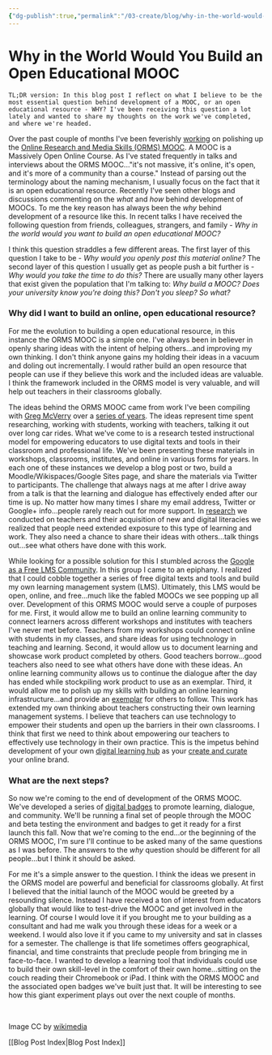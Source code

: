 ```yaml
---
{"dg-publish":true,"permalink":"/03-create/blog/why-in-the-world-would-you-build-an-open-educational-mooc/","title":"Why in the World Would You Build an Open Educational MOOC?","tags":["badges","mooc","orms"]}
---
```


# Why in the World Would You Build an Open Educational MOOC

```
TL;DR version: In this blog post I reflect on what I believe to be the most essential question behind development of a MOOC, or an open educational resource - WHY? I've been receiving this question a lot lately and wanted to share my thoughts on the work we've completed, and where we're headed.
```

Over the past couple of months I've been feverishly [working](http://wiobyrne.com/tag/orms/) on polishing up the [Online Research and Media Skills (ORMS) MOOC](https://sites.google.com/site/ormsmodel/). A MOOC is a Massively Open Online Course. As I've stated frequently in talks and interviews about the ORMS MOOC..."it's not massive, it's online, it's open, and it's more of a community than a course." Instead of parsing out the terminology about the naming mechanism, I usually focus on the fact that it is an open educational resource. Recently I've seen other blogs and discussions commenting on the _what_ and _how_ behind development of MOOCs. To me the key reason has always been the _why_ behind development of a resource like this. In recent talks I have received the following question from friends, colleagues, strangers, and family - _Why in the world would you want to build an open educational MOOC?_

I think this question straddles a few different areas. The first layer of this question I take to be - _Why would you openly post this material online?_ The second layer of this question I usually get as people push a bit further is - _Why would you take the time to do this?_ There are usually many other layers that exist given the population that I'm talking to: _Why build a MOOC? Does your university know you're doing this? Don't you sleep? So what?_

### Why did I want to build an online, open educational resource?

For me the evolution to building a open educational resource, in this instance the ORMS MOOC is a simple one. I've always been in believer in openly sharing ideas with the intent of helping others...and improving my own thinking. I don't think anyone gains my holding their ideas in a vacuum and doling out incrementally. I would rather build an open resource that people can use if they believe this work and the included ideas are valuable. I think the framework included in the ORMS model is very valuable, and will help out teachers in their classrooms globally.

The ideas behind the ORMS MOOC came from work I've been compiling with [Greg McVerry](https://twitter.com/jgmac1106) over a [series of years](http://jgregorymcverry.com/evolution-of-the-online-research-and-media-skills-curriculum/). The ideas represent time spent researching, working with students, working with teachers, talking it out over long car rides. What we've come to is a research tested instructional model for empowering educators to use digital texts and tools in their classroom and professional life. We've been presenting these materials in workshops, classrooms, institutes, and online in various forms for years. In each one of these instances we develop a blog post or two, build a Moodle/Wikispaces/Google Sites page, and share the materials via Twitter to participants. The challenge that always nags at me after I drive away from a talk is that the learning and dialogue has effectively ended after our time is up. No matter how many times I share my email address, Twitter or Google+ info...people rarely reach out for more support. In [research](http://wiobyrne.com/exploring-growth-in-teacher-dispositions-through-the-use-of-visual-analogies/) we conducted on teachers and their acquisition of new and digital literacies we realized that people need extended exposure to this type of learning and work. They also need a chance to share their ideas with others...talk things out...see what others have done with this work.

While looking for a possible solution for this I stumbled across the [Google as a Free LMS Community](https://plus.google.com/u/0/communities/110147344160609001644). In this group I came to an epiphany. I realized that I could cobble together a series of free digital texts and tools and build my own learning management system (LMS). Ultimately, this LMS would be open, online, and free...much like the fabled MOOCs we see popping up all over. Development of this ORMS MOOC would serve a couple of purposes for me. First, it would allow me to build an online learning community to connect learners across different workshops and institutes with teachers I've never met before. Teachers from my workshops could connect online with students in my classes, and share ideas for using technology in teaching and learning. Second, it would allow us to document learning and showcase work product completed by others. Good teachers borrow...good teachers also need to see what others have done with these ideas. An online learning community allows us to continue the dialogue after the day has ended while stockpiling work product to use as an exemplar. Third, it would allow me to polish up my skills with building an online learning infrastructure...and provide an [exemplar](http://wiobyrne.com/use-google-sites-for-educators-to-build-your-own-digital-learning-hub/) for others to follow. This work has extended my own thinking about teachers constructing their own learning management systems. I believe that teachers can use technology to empower their students and open up the barriers in their own classrooms. I think that first we need to think about empowering our teachers to effectively use technology in their own practice. This is the impetus behind development of your own [digital learning hub](http://wiobyrne.com/use-google-sites-for-educators-to-build-your-own-digital-learning-hub/) as your [create and curate](http://wiobyrne.com/creating-and-curating-your-online-brand/) your online brand.

### What are the next steps?

So now we're coming to the end of development of the ORMS MOOC. We've developed a series of [digital badges](http://wiobyrne.com/tag/badges/) to promote learning, dialogue, and community. We'll be running a final set of people through the MOOC and beta testing the environment and badges to get it ready for a first launch this fall. Now that we're coming to the end...or the beginning of the ORMS MOOC, I'm sure I'll continue to be asked many of the same questions as I was before. The answers to the _why_ question should be different for all people...but I think it should be asked.

For me it's a simple answer to the question. I think the ideas we present in the ORMS model are powerful and beneficial for classrooms globally. At first I believed that the initial launch of the MOOC would be greeted by a resounding silence. Instead I have received a ton of interest from educators globally that would like to test-drive the MOOC and get involved in the learning. Of course I would love it if you brought me to your building as a consultant and had me walk you through these ideas for a week or a weekend. I would also love it if you came to my university and sat in classes for a semester. The challenge is that life sometimes offers geographical, financial, and time constraints that preclude people from bringing me in face-to-face. I wanted to develop a learning tool that individuals could use to build their own skill-level in the comfort of their own home...sitting on the couch reading their Chromebook or iPad. I think with the ORMS MOOC and the associated open badges we've built just that. It will be interesting to see how this giant experiment plays out over the next couple of months.

 

Image CC by [wikimedia](http://commons.wikimedia.org/wiki/File:Cool_Globes-Why.jpg)

[[Blog Post Index\|Blog Post Index]]